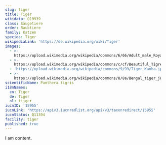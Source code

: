 ```yaml
---
slug: tiger
title: Tiger
wikidata: Q19939
class: Säugetiere
order: Raubtiere
family: Katzen
species: Tiger
wikipediaLink: 'https://de.wikipedia.org/wiki/Tiger'
images:
  - >-
    https://upload.wikimedia.org/wikipedia/commons/6/66/Adult_male_Royal_Bengal_tiger.jpg
  - >-
    https://upload.wikimedia.org/wikipedia/commons/c/cf/Beautiful_Tigress_&_her_cub,Save_the_Tiger,.jpg
  - 'https://upload.wikimedia.org/wikipedia/commons/9/99/Tiger_Kanha.jpg'
  - >-
    https://upload.wikimedia.org/wikipedia/commons/8/8a/Bengal_tiger_jumping_in_Sundarban.jpg
scientificName: Panthera tigris
i18nNames:
  en: Tiger
  de: Tiger
  nl: tijger
iucnID: '15955'
iucnLink: 'https://apiv3.iucnredlist.org/api/v3/taxonredirect/15955'
iucnStatus: Q11394
facility: tiger
published: true
---
```


I am content.
